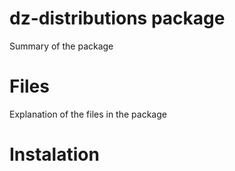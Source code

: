 # dz-distributions package

Summary of the package 

# Files

Explanation of the files in the package

# Instalation